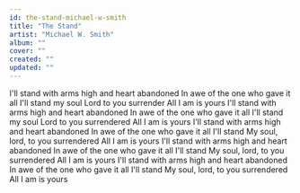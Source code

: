 ```yaml
---
id: the-stand-michael-w-smith
title: "The Stand"
artist: "Michael W. Smith"
album: ""
cover: ""
created: ""
updated: ""
---
```


I'll stand with arms high and heart abandoned
In awe of the one who gave it all
I'll stand my soul Lord to you surrender
All I am is yours
I'll stand with arms high and heart abandoned
In awe of the one who gave it all
I'll stand my soul Lord to you surrendered
All I am is yours
I'll stand with arms high and heart abandoned
In awe of the one who gave it all
I'll stand
My soul, lord, to you surrendered
All I am is yours
I'll stand with arms high and heart abandoned
In awe of the one who gave it all
I'll stand
My soul, lord, to you surrendered
All I am is yours
I'll stand with arms high and heart abandoned
In awe of the one who gave it all
I'll stand
My soul, lord, to you surrendered
All I am is yours